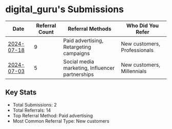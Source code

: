 # digital_guru's Submissions

| Date | Referral Count | Referral Methods | Who Did You Refer |
|------|----------------|------------------|--------------------|
| [2024-07-18](2024-07-18_submission.md) | 9 | Paid advertising, Retargeting campaigns | New customers, Professionals |
| [2024-07-03](2024-07-03_submission.md) | 5 | Social media marketing, Influencer partnerships | New customers, Millennials |

## Key Stats
- Total Submissions: 2
- Total Referrals: 14
- Top Referral Method: Paid advertising
- Most Common Referral Type: New customers
